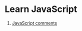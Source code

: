 # Learn JavaScript

1. [JavaScript comments](https://github.com/azbba/l-javascript/lesson-files/001-comments.md)